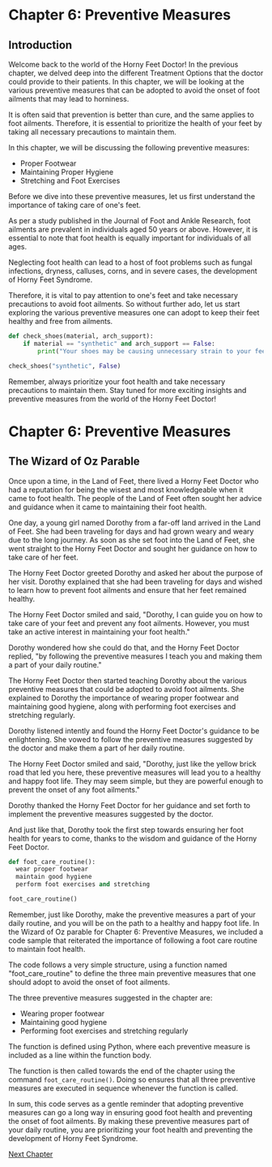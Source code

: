 # Chapter 6: Preventive Measures

## Introduction

Welcome back to the world of the Horny Feet Doctor! In the previous chapter, we delved deep into the different Treatment Options that the doctor could provide to their patients. In this chapter, we will be looking at the various preventive measures that can be adopted to avoid the onset of foot ailments that may lead to horniness.

It is often said that prevention is better than cure, and the same applies to foot ailments. Therefore, it is essential to prioritize the health of your feet by taking all necessary precautions to maintain them.

In this chapter, we will be discussing the following preventive measures:

- Proper Footwear
- Maintaining Proper Hygiene
- Stretching and Foot Exercises

Before we dive into these preventive measures, let us first understand the importance of taking care of one's feet.

As per a study published in the Journal of Foot and Ankle Research, foot ailments are prevalent in individuals aged 50 years or above. However, it is essential to note that foot health is equally important for individuals of all ages.

 Neglecting foot health can lead to a host of foot problems such as fungal infections, dryness, calluses, corns, and in severe cases, the development of Horny Feet Syndrome.

Therefore, it is vital to pay attention to one's feet and take necessary precautions to avoid foot ailments. So without further ado, let us start exploring the various preventive measures one can adopt to keep their feet healthy and free from ailments.

```python
def check_shoes(material, arch_support):
    if material == "synthetic" and arch_support == False:
        print("Your shoes may be causing unnecessary strain to your feet. Consider investing in a pair of supportive shoes.")

check_shoes("synthetic", False)
```

Remember, always prioritize your foot health and take necessary precautions to maintain them. Stay tuned for more exciting insights and preventive measures from the world of the Horny Feet Doctor!
# Chapter 6: Preventive Measures

## The Wizard of Oz Parable

Once upon a time, in the Land of Feet, there lived a Horny Feet Doctor who had a reputation for being the wisest and most knowledgeable when it came to foot health. The people of the Land of Feet often sought her advice and guidance when it came to maintaining their foot health.

One day, a young girl named Dorothy from a far-off land arrived in the Land of Feet. She had been traveling for days and had grown weary and weary due to the long journey. As soon as she set foot into the Land of Feet, she went straight to the Horny Feet Doctor and sought her guidance on how to take care of her feet.

The Horny Feet Doctor greeted Dorothy and asked her about the purpose of her visit. Dorothy explained that she had been traveling for days and wished to learn how to prevent foot ailments and ensure that her feet remained healthy.

The Horny Feet Doctor smiled and said, "Dorothy, I can guide you on how to take care of your feet and prevent any foot ailments. However, you must take an active interest in maintaining your foot health."

Dorothy wondered how she could do that, and the Horny Feet Doctor replied, "by following the preventive measures I teach you and making them a part of your daily routine."

The Horny Feet Doctor then started teaching Dorothy about the various preventive measures that could be adopted to avoid foot ailments. She explained to Dorothy the importance of wearing proper footwear and maintaining good hygiene, along with performing foot exercises and stretching regularly.

Dorothy listened intently and found the Horny Feet Doctor's guidance to be enlightening. She vowed to follow the preventive measures suggested by the doctor and make them a part of her daily routine.

The Horny Feet Doctor smiled and said, "Dorothy, just like the yellow brick road that led you here, these preventive measures will lead you to a healthy and happy foot life. They may seem simple, but they are powerful enough to prevent the onset of any foot ailments."

Dorothy thanked the Horny Feet Doctor for her guidance and set forth to implement the preventive measures suggested by the doctor.

And just like that, Dorothy took the first step towards ensuring her foot health for years to come, thanks to the wisdom and guidance of the Horny Feet Doctor.

```python
def foot_care_routine():
  wear proper footwear
  maintain good hygiene
  perform foot exercises and stretching

foot_care_routine()
```

Remember, just like Dorothy, make the preventive measures a part of your daily routine, and you will be on the path to a healthy and happy foot life.
In the Wizard of Oz parable for Chapter 6: Preventive Measures, we included a code sample that reiterated the importance of following a foot care routine to maintain foot health. 

The code follows a very simple structure, using a function named "foot_care_routine" to define the three main preventive measures that one should adopt to avoid the onset of foot ailments. 

The three preventive measures suggested in the chapter are:

- Wearing proper footwear
- Maintaining good hygiene
- Performing foot exercises and stretching regularly

The function is defined using Python, where each preventive measure is included as a line within the function body. 

The function is then called towards the end of the chapter using the command `foot_care_routine()`. Doing so ensures that all three preventive measures are executed in sequence whenever the function is called.

In sum, this code serves as a gentle reminder that adopting preventive measures can go a long way in ensuring good foot health and preventing the onset of foot ailments. By making these preventive measures part of your daily routine, you are prioritizing your foot health and preventing the development of Horny Feet Syndrome.


[Next Chapter](07_Chapter07.md)